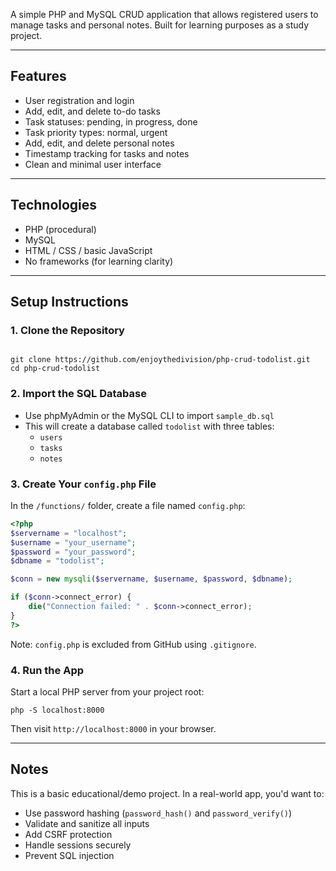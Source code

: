 A simple PHP and MySQL CRUD application that allows registered users to manage tasks and personal notes. Built for learning purposes as a study project.

---

## Features

- User registration and login
- Add, edit, and delete to-do tasks
- Task statuses: pending, in progress, done
- Task priority types: normal, urgent
- Add, edit, and delete personal notes
- Timestamp tracking for tasks and notes
- Clean and minimal user interface

---

## Technologies

- PHP (procedural)
- MySQL
- HTML / CSS / basic JavaScript
- No frameworks (for learning clarity)

---

## Setup Instructions

### 1. Clone the Repository

```

git clone https://github.com/enjoythedivision/php-crud-todolist.git
cd php-crud-todolist

````

### 2. Import the SQL Database

- Use phpMyAdmin or the MySQL CLI to import `sample_db.sql`
- This will create a database called `todolist` with three tables:
  - `users`
  - `tasks`
  - `notes`

### 3. Create Your `config.php` File

In the `/functions/` folder, create a file named `config.php`:

```php
<?php
$servername = "localhost";
$username = "your_username";
$password = "your_password";
$dbname = "todolist";

$conn = new mysqli($servername, $username, $password, $dbname);

if ($conn->connect_error) {
    die("Connection failed: " . $conn->connect_error);
}
?>
````

Note: `config.php` is excluded from GitHub using `.gitignore`.

### 4. Run the App

Start a local PHP server from your project root:

```
php -S localhost:8000
```

Then visit `http://localhost:8000` in your browser.

---

## Notes

This is a basic educational/demo project. In a real-world app, you'd want to:

* Use password hashing (`password_hash()` and `password_verify()`)
* Validate and sanitize all inputs
* Add CSRF protection
* Handle sessions securely
* Prevent SQL injection
